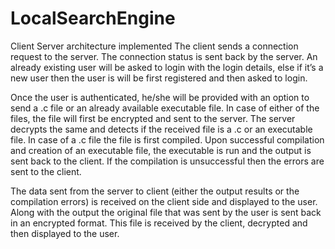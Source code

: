 # LocalSearchEngine
Client Server architecture implemented
The client sends a connection request to the server. The connection status is sent back by the server. An already existing user will be asked to login with the login details, else if it’s a new user then the user is will be first registered and then asked to login. 

Once the user is authenticated, he/she will be provided with an option to send a .c file or an already available executable file. In case of either of the files, the file will first be encrypted and sent to the server. The server decrypts the same and detects if the received file is a .c or an executable file. In case of a .c file the file is first compiled. Upon successful compilation and creation of an executable file, the executable is run and the output is sent back to the client. If the compilation is unsuccessful then the errors are sent to the client.

The data sent from the server to client (either the output results or the compilation errors) is received on the client side and displayed to the user. Along with the output the original file that was sent by the user is sent back in an encrypted format. This file is received by the client, decrypted and then displayed to the user.
